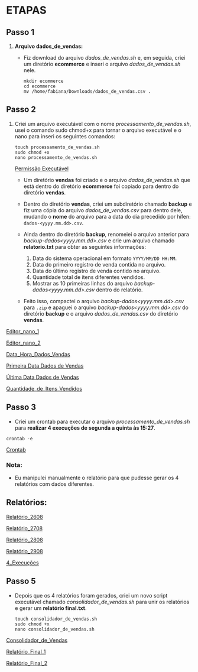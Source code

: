 
# ETAPAS

## Passo 1

1. **Arquivo dados_de_vendas:**

   - Fiz download do arquivo *dados_de_vendas.sh* e, em seguida, criei um diretório **ecommerce** e inseri o arquivo *dados_de_vendas.sh* nele.
        ```
       mkdir ecommerce
       cd ecommerce
       mv /home/fabiana/Downloads/dados_de_vendas.csv .
        ```

## Passo 2

1. Criei um arquivo executável com o nome *processamento_de_vendas.sh*, usei o comando sudo chmod+x para tornar o arquivo executável e o nano para inseri os seguintes comandos:

    ```
    touch processamento_de_vendas.sh
    sudo chmod +x  
    nano processamento_de_vendas.sh
    ```
   [Permissão Executável](Sprint%201/desafio/Permissao_executavel.png)



    - Um diretório **vendas** foi criado e o arquivo *dados_de_vendas.sh* que está dentro do diretório **ecommerce** foi copiado para dentro do diretório **vendas**.

    - Dentro do diretório **vendas**, criei um subdiretório chamado **backup** e fiz uma cópia do arquivo *dados_de_vendas.csv* para dentro dele, mudando o **nome** do arquivo para a data do dia precedido por hífen: `dados-<yyyy.mm.dd>.csv`.

    - Ainda dentro do diretório **backup**, renomeiei o arquivo anterior para *backup-dados<yyyy.mm.dd>.csv* e crie um arquivo chamado **relatorio.txt** para obter as seguintes informações:

      1. Data do sistema operacional em formato `YYYY/MM/DD HH:MM`.
      2. Data do primeiro registro de venda contida no arquivo.
      3. Data do último registro de venda contido no arquivo.
      4. Quantidade total de itens diferentes vendidos.
      5. Mostrar as 10 primeiras linhas do arquivo *backup-dados<yyyy.mm.dd>.csv* dentro do relatório.

    - Feito isso, compactei o arquivo *backup-dados<yyyy.mm.dd>.csv* para `.zip` e apaguei o arquivo *backup-dados<yyyy.mm.dd>.csv* do diretório **backup** e o arquivo *dados_de_vendas.csv* do diretório **vendas**.

[Editor_nano_1](Sprint%201/desafio/nano1.png)

[Editor_nano_2](Sprint%201/desafio/nano2.png)

[Data_Hora_Dados_Vendas](Sprint%201/desafio/Data_hora_dados_vendas.png)

[Primeira Data Dados de Vendas](Sprint%201/desafio/primeira_data_dados_de_vendas.png)

[Última Data Dados de Vendas](Sprint%201/desafio/ultima_data_dados_de_vendas.png)

[Quantidade_de_Itens_Vendidos](Sprint%201/desafio/Qnt_itens_vendidos.png)


## Passo 3

- Criei um crontab para executar o arquivo *processamento_de_vendas.sh* para **realizar 4 execuções de segunda a quinta às 15:27**.

```
crontab -e
```

[Crontab](Sprint%201/desafio/crontab.png)

  
  ### Nota:
  - Eu manipulei manualmente o relatório para que pudesse gerar os 4 relatórios com dados diferentes.


## Relatórios:

[Relatório_2608](Sprint%201/desafio/relatorio_2608.png)

[Relatório_2708](Sprint%201/desafio/relatorio_2708.png)

[Relatório_2808](Sprint%201/desafio/relatorio-2808.png)

[Relatório_2908](Sprint%201/desafio/relatorio_2908.png)

[4_Execuções](Sprint%201/desafio/4%20execuções.png)


## Passo 5

- Depois que os 4 relatórios foram gerados, criei um novo script executável chamado *consolidador_de_vendas.sh* para unir os relatórios e gerar um **relatório final.txt**.

    ``` 
    touch consolidador_de_vendas.sh
    sudo chmod +x
    nano consolidador_de_vendas.sh
    ```
[Consolidador_de_Vendas](Sprint%201/desafio/Consolidador_de_vendas.png)

[Relatório_Final_1](Sprint%201/desafio/relatorio_final_1.png)

[Relatório_Final_2](Sprint%201/desafio/relatorio_final_28_29.png)


